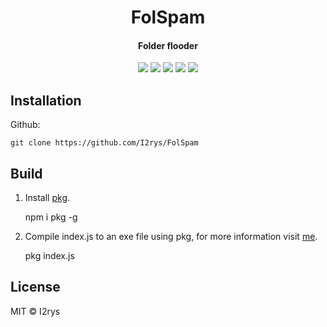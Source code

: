 <h1 align="center">FolSpam</h1>
<h4 align="center">Folder flooder</h4>
<p align="center">
	<a href="https://github.com/I2rys/FolSpam/blob/main/LICENSE"><img src="https://img.shields.io/github/license/I2rys/FolSpam?style=flat-square"></img></a>
	<a href="https://github.com/I2rys/FolSpam"><img src="https://bettercodehub.com/edge/badge/I2rys/FolSpam?branch=main"></a>
	<a href="https://github.com/I2rys/FolSpam/issues"><img src="https://img.shields.io/github/issues/I2rys/FolSpam.svg"></img></a>
	<a href="https://github.com/I2rys/FolSpam"><img src="https://img.shields.io/badge/version-1.0.0-orange"></img></a>
	<a href="https://nodejs.org/"><img src="https://img.shields.io/badge/-Nodejs-green?style=flat-square&logo=Node.js"></img></a>
</p>


## Installation
Github:

    git clone https://github.com/I2rys/FolSpam

## Build
 1. Install [pkg](https://www.npmjs.com/package/pkg).
 

    npm i pkg -g

 2. Compile index.js to an exe file using pkg, for more information visit [me](https://www.npmjs.com/package/pkg).

    pkg index.js


## License
MIT © I2rys

